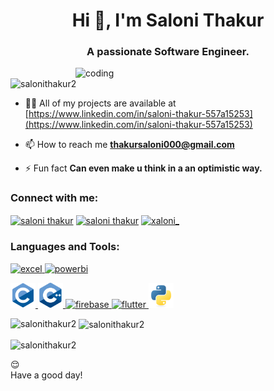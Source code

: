 
<h1 align="center">Hi 👋, I'm Saloni Thakur</h1>
<h3 align="center">A passionate Software Engineer.</h3>

<img align="right" alt="coding" width="400" src="https://cdn.dribbble.com/users/4055494/screenshots/15215756/media/d2b66c4ca0192aa26d103448b3d1518b.gif">


<p align="left"> <img src="https://komarev.com/ghpvc/?username=salonithakur2&label=Profile%20views&color=0e75b6&style=flat" alt="salonithakur2" /> </p>

- 👨‍💻 All of my projects are available at [https://www.linkedin.com/in/saloni-thakur-557a15253](https://www.linkedin.com/in/saloni-thakur-557a15253)

- 📫 How to reach me **thakursaloni000@gmail.com**

- ⚡ Fun fact **Can even make u think in a an optimistic way.**

<h3 align="left">Connect with me:</h3>
<p align="left">
<a href="https://linkedin.com/in/saloni thakur" target="blank"><img align="center" src="https://raw.githubusercontent.com/rahuldkjain/github-profile-readme-generator/master/src/images/icons/Social/linked-in-alt.svg" alt="saloni thakur" height="30" width="40" /></a>
<a href="https://fb.com/saloni thakur" target="blank"><img align="center" src="https://raw.githubusercontent.com/rahuldkjain/github-profile-readme-generator/master/src/images/icons/Social/facebook.svg" alt="saloni thakur" height="30" width="40" /></a>
<a href="https://instagram.com/xaloni_" target="blank"><img align="center" src="https://raw.githubusercontent.com/rahuldkjain/github-profile-readme-generator/master/src/images/icons/Social/instagram.svg" alt="xaloni_" height="30" width="40" /></a>
</p>

<h3 align="left">Languages and Tools:</h3>
  <a href="https://www.microsoft.com/en-us/microsoft-365/excel" target="_blank" rel="noreferrer">
    <img src="https://cdn.worldvectorlogo.com/logos/microsoft-excel-2013.svg" alt="excel" width="40" height="40"/>
  </a>

  <a href="https://powerbi.microsoft.com/" target="_blank" rel="noreferrer">
    <img src="https://www.vectorlogo.zone/logos/microsoft_powerbi/microsoft_powerbi-icon.svg" alt="powerbi" width="40" height="40"/>
  </a>

<p align="left"> <a href="https://www.cprogramming.com/" target="_blank" rel="noreferrer"> <img src="https://raw.githubusercontent.com/devicons/devicon/master/icons/c/c-original.svg" alt="c" width="40" height="40"/> </a> <a href="https://www.w3schools.com/cpp/" target="_blank" rel="noreferrer"> <img src="https://raw.githubusercontent.com/devicons/devicon/master/icons/cplusplus/cplusplus-original.svg" alt="cplusplus" width="40" height="40"/> </a> <a href="https://firebase.google.com/" target="_blank" rel="noreferrer"> <img src="https://www.vectorlogo.zone/logos/firebase/firebase-icon.svg" alt="firebase" width="40" height="40"/> </a> <a href="https://flutter.dev" target="_blank" rel="noreferrer"> <img src="https://www.vectorlogo.zone/logos/flutterio/flutterio-icon.svg" alt="flutter" width="40" height="40"/> </a> <a href="https://www.python.org" target="_blank" rel="noreferrer"> <img src="https://raw.githubusercontent.com/devicons/devicon/master/icons/python/python-original.svg" alt="python" width="40" height="40"/> </a> </p>

<p><img align="left" src="https://github-readme-stats.vercel.app/api/top-langs?username=salonithakur2&show_icons=true&locale=en&layout=compact" alt="salonithakur2" /></p>

<p>&nbsp;<img align="center" src="https://github-readme-stats.vercel.app/api?username=salonithakur2&show_icons=true&locale=en" alt="salonithakur2" /></p>

<p><img align="center" src="https://github-readme-streak-stats.herokuapp.com/?user=salonithakur2&" alt="salonithakur2" /></p>


</head>
<body>
    <div class="container">
        <div class="emoji">😌</div>
        <div class="message">Have a good day!</div>
    </div>
</body>
</html>
